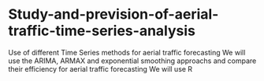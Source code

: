 # Study-and-prevision-of-aerial-traffic-time-series-analysis
Use of different Time Series methods for aerial traffic forecasting
We will use the ARIMA, ARMAX and exponential smoothing approachs and compare their efficiency for aerial traffic forecasting 
We will use R
